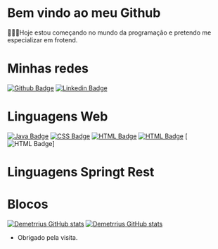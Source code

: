 # Bem vindo ao meu Github
👨🏾‍💻Hoje estou começando no mundo da programação e pretendo me especializar em frotend.

# Minhas redes

[![Github Badge](https://img.shields.io/badge/GitHub-100000?style=for-the-badge&logo=github&logoColor=white&link=LINK_GIT)](https://github.com/demetrrius)
[![Linkedin Badge](https://img.shields.io/badge/LinkedIn-0077B5?style=for-the-badge&logo=linkedin&logoColor=white&link=LINK_LINKEDIN)](https://linkedin.com/in/demetriustobias)

# Linguagens Web

[![Java Badge](https://img.shields.io/badge/Java-ED8B00?style=for-the-badge&logo=java&logoColor=white&link=LINK_GIT)](https://github.com/Demetrrius/projeto-sds5/search?l=java)
[![CSS Badge](https://img.shields.io/badge/CSS3-1572B6?style=for-the-badge&logo=css3&logoColor=white&link=LINK_GIT)](https://github.com/Demetrrius/projeto-sds5/search?l=css) 
[![HTML Badge](https://img.shields.io/badge/HTML5-E34F26?style=for-the-badge&logo=html5&logoColor=white=&LINK_GIT)](https://github.com/Demetrrius/projeto-sds5/search?l=html)
[![HTML Badge](https://img.shields.io/badge/TypeScript-007ACC?style=for-the-badge&logo=typescript&logoColor=white&LINK_GIT)](https://github.com/Demetrrius/projeto-sds5/search?l=typescript)
[![HTML Badge](https://img.shields.io/badge/JavaScript-F7DF1E?style=for-the-badge&logo=javascript&logoColor=black&LINK_GIT)]

 
 
 # Linguagens Springt Rest
 
 
 
# Blocos
[![Demetrrius GitHub stats](https://github-readme-stats.vercel.app/api?username=demetrrius)](https://github.com/demetrris/github-readme-stats)
[![Demetrrius GitHub stats](https://github-readme-stats.vercel.app/api/top-langs/?username=demetrrius)](https://github.com/demetrrius/github-readme-stats)


- Obrigado pela visita.
